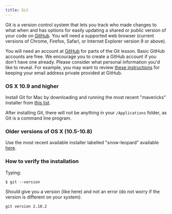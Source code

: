 ```yaml
---
title: Git
---
```


Git is a version control system that lets you track who made changes to what
when and has options for easily updating a shared or public version of your
code on [GitHub](https://github.com). You will need a supported web browser
(current versions of Chrome, Firefox, Safari, or Internet Explorer version 9 or
above).

You will need an account at [GitHub](https://github.com) for parts of the Git
lesson. Basic GitHub accounts are free. We encourage you to create a GitHub
account if you don't have one already. Please consider what personal
information you'd like to reveal. For example, you may want to review
[these instructions](https://help.github.com/articles/keeping-your-email-address-private/)
for keeping your email address private provided at GitHub.


### OS X 10.9 and higher

Install Git for Mac by downloading and running the most recent "mavericks"
installer from
[this list](http://sourceforge.net/projects/git-osx-installer/files/).

After installing Git, there will not be anything in your `/Applications`
folder, as Git is a command line program.


### Older versions of OS X (10.5-10.8)

Use the most recent available installer labelled "snow-leopard" available
[here](http://sourceforge.net/projects/git-osx-installer/files/).


### How to verify the installation

Typing:

```shell
$ git --version
```

Should give you a version (like here) and not an error (do not worry if the
version is different on your system):

```shell
git version 2.10.2
```
